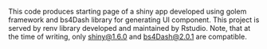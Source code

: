 This code produces starting page of a shiny app developed using golem framework and bs4Dash library for generating UI component.
This project is served by renv library developed and maintained by Rstudio. Note, that at the time of writing, only shiny@1.6.0 and bs4Dash@2.0.1 are compatible.
